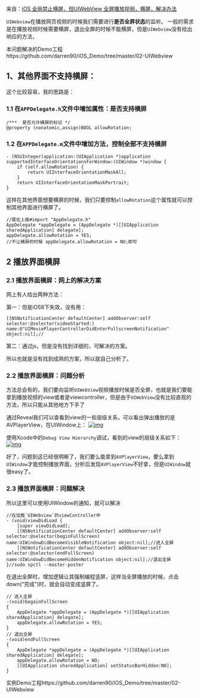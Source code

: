 来自：[iOS 全局禁止横屏，但UIWebView 全屏播放视频，横屏，解决办法](http://www.cnblogs.com/fengtengfei/p/4646562.html)

`UIWebview`在播放网页视频的时候我们需要进行**是否全屏状态**的监听。
一般的需求是在播放视频时候需要横屏，退出全屏的时候不能横屏，但是`UIWebview`没有给出响应的方法，

本问题解决的Demo工程https://github.com/darren90/iOS_Demo/tree/master/02-UIWebview

## 1、其他界面不支持横屏：

这个比较容易，我的思路是：

### 1.1 在`APPDelegate.h`文件中增加属性：是否支持横屏

```
/***  是否允许横屏的标记 */
@property (nonatomic,assign)BOOL allowRotation;
```

### 1.2 在`APPDelegate.m`文件中增加方法，控制全部不支持横屏

```
- (NSUInteger)application:(UIApplication *)application supportedInterfaceOrientationsForWindow:(UIWindow *)window {
    if (self.allowRotation) {
        return UIInterfaceOrientationMaskAll;
    }
    return UIInterfaceOrientationMaskPortrait;
}
```

这样在其他界面想要横屏的时候，我们只要控制`allowRotation`这个属性就可以控制其他界面进行横屏了。

```
//需在上面#import "AppDelegate.h"
AppDelegate *appDelegate = (AppDelegate *)[[UIApplication sharedApplication] delegate];
appDelegate.allowRotation = YES;
//不让横屏的时候 appDelegate.allowRotation = NO;即可
```



## 2 播放界面横屏

### 2.1 播放界面横屏：网上的解决方案

网上有人给出两种方法：

第一：但是iOS8下失效，没有用：

```
[[NSNotificationCenter defaultCenter] addObserver:self
selector:@selector(videoStarted:)
name:@"UIMoviePlayerControllerDidEnterFullscreenNotification"
object:nil];//
```



第二：通过js，但是没有找到详细的，可解决的方案。

所以也就是没有找到成熟的方案，所以就自己分析了。

### 2.2 播放界面横屏：问题分析

方法总会有的，我们要向监听`UIWebView`视频播放时候是否全屏，也就是我们要能拿到播放视频的view或者是viewcontroller，但是由于`UIWebView`没有比较直观的方法，所以只能从其他地方下手了

通过Reveal我们可以查看到view的一些层级关系，可以看出弹出播放的是AVPlayerView，在UIWindow上：
[![img](https://univer2012.github.io/2017/12/14/43iOS全局禁止横屏-但UIWebView全屏横屏播放视频的解决方法/140047380322614.png)](https://univer2012.github.io/2017/12/14/43iOS全局禁止横屏-但UIWebView全屏横屏播放视频的解决方法/140047380322614.png)

使用Xcode中的`Debug View Hierarchy`调试，看到的view的层级关系如下：
[![img](https://univer2012.github.io/2017/12/14/43iOS全局禁止横屏-但UIWebView全屏横屏播放视频的解决方法/QQ20171214-150133.png)](https://univer2012.github.io/2017/12/14/43iOS全局禁止横屏-但UIWebView全屏横屏播放视频的解决方法/QQ20171214-150133.png)

好了，问题到这已经很明晰了，我们要么能拿到`AVPlayerView`，要么拿到`UIWindow`才能控制播放界面，分析后发现`AVPlayerView`不好拿，但是`UIWindow`就很easy了。

### 2.3 播放界面横屏：问题解决

所以这里可以使用UIWindow的通知，就可以解决

```
//在加载`UIWebview`的viewController中
- (void)viewDidLoad {
    [super viewDidLoad];
    [[NSNotificationCenter defaultCenter] addObserver:self selector:@selector(beginFullScreen) name:UIWindowDidBecomeVisibleNotification object:nil];//进入全屏
    [[NSNotificationCenter defaultCenter] addObserver:self selector:@selector(endFullScreen) name:UIWindowDidBecomeHiddenNotification object:nil];//退出全屏
}//sudo spctl --master-poster
```



在退出全屏时，增加逻辑让其强制编程竖屏，这样当全屏播放的时候，点击down(“完成”)时，就会自动变成竖屏了。

```
// 进入全屏
-(void)begainFullScreen
{
    AppDelegate *appDelegate = (AppDelegate *)[[UIApplication sharedApplication] delegate];
    appDelegate.allowRotation = YES;
}
// 退出全屏
-(void)endFullScreen
{
    AppDelegate *appDelegate = (AppDelegate *)[[UIApplication sharedApplication] delegate];
    appDelegate.allowRotation = NO;
    [[UIApplication sharedApplication] setStatusBarHidden:NO];
}
```



实例Demo工程https://github.com/darren90/iOS_Demo/tree/master/02-UIWebview